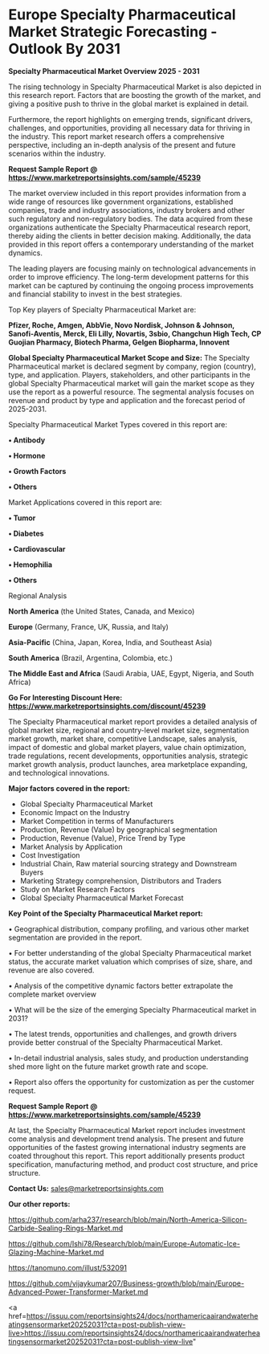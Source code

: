 # Europe Specialty Pharmaceutical Market Strategic Forecasting - Outlook By 2031

<Strong> Specialty Pharmaceutical Market Overview 2025 - 2031</strong>

The rising technology in Specialty Pharmaceutical Market is also depicted in this research report. Factors that are boosting the growth of the market, and giving a positive push to thrive in the global market is explained in detail.

Furthermore, the report highlights on emerging trends, significant drivers, challenges, and opportunities, providing all necessary data for thriving in the industry. This report market research offers a comprehensive perspective, including an in-depth analysis of the present and future scenarios within the industry.

<strong>Request Sample Report @ <a href=https://www.marketreportsinsights.com/sample/45239>https://www.marketreportsinsights.com/sample/45239</a></strong>

The market overview included in this report provides information from a wide range of resources like government organizations, established companies, trade and industry associations, industry brokers and other such regulatory and non-regulatory bodies. The data acquired from these organizations authenticate the Specialty Pharmaceutical research report, thereby aiding the clients in better decision making. Additionally, the data provided in this report offers a contemporary understanding of the market dynamics.

The leading players are focusing mainly on technological advancements in order to improve efficiency. The long-term development patterns for this market can be captured by continuing the ongoing process improvements and financial stability to invest in the best strategies.

Top Key players of Specialty Pharmaceutical Market are:

<strong>Pfizer, Roche, Amgen, AbbVie, Novo Nordisk, Johnson & Johnson, Sanofi-Aventis, Merck, Eli Lilly, Novartis, 3sbio, Changchun High Tech, CP Guojian Pharmacy, Biotech Pharma, Gelgen Biopharma, Innovent</strong>

<strong><b>Global Specialty Pharmaceutical Market Scope and Size:</b></strong>
The Specialty Pharmaceutical market is declared segment by company, region (country), type, and application. Players, stakeholders, and other participants in the global Specialty Pharmaceutical market will gain the market scope as they use the report as a powerful resource. The segmental analysis focuses on revenue and product by type and application and the forecast period of 2025-2031.

Specialty Pharmaceutical Market Types covered in this report are:

<strong>•  Antibody

•  Hormone

•  Growth Factors

•  Others</strong>

Market Applications covered in this report are:

<strong>•  Tumor

•  Diabetes

•  Cardiovascular

•  Hemophilia

•  Others</strong> 

Regional Analysis

<strong>North America</strong> (the United States, Canada, and Mexico)

<strong>Europe</strong> (Germany, France, UK, Russia, and Italy)

<strong>Asia-Pacific</strong> (China, Japan, Korea, India, and Southeast Asia)

<strong>South America</strong> (Brazil, Argentina, Colombia, etc.)

<strong>The Middle East and Africa</strong> (Saudi Arabia, UAE, Egypt, Nigeria, and South Africa)

<strong>Go For Interesting Discount Here: <a href=https://www.marketreportsinsights.com/discount/45239>https://www.marketreportsinsights.com/discount/45239</a></strong>

The Specialty Pharmaceutical market report provides a detailed analysis of global market size, regional and country-level market size, segmentation market growth, market share, competitive Landscape, sales analysis, impact of domestic and global market players, value chain optimization, trade regulations, recent developments, opportunities analysis, strategic market growth analysis, product launches, area marketplace expanding, and technological innovations.

<strong><b>Major factors covered in the report:</b></strong>
<ul>
  <li>Global Specialty Pharmaceutical Market </li>
  <li>Economic Impact on the Industry</li>
  <li>Market Competition in terms of Manufacturers</li>
  <li>Production, Revenue (Value) by geographical segmentation</li>
  <li>Production, Revenue (Value), Price Trend by Type</li>
  <li>Market Analysis by Application</li>
  <li>Cost Investigation</li>
  <li>Industrial Chain, Raw material sourcing strategy and Downstream Buyers</li>
  <li>Marketing Strategy comprehension, Distributors and Traders</li>
  <li>Study on Market Research Factors</li>
  <li>Global Specialty Pharmaceutical Market Forecast</li>
</ul>

<strong><b>Key Point of the Specialty Pharmaceutical Market report:</b></strong>

• Geographical distribution, company profiling, and various other market segmentation are provided in the report.

• For better understanding of the global Specialty Pharmaceutical market status, the accurate market valuation which comprises of size, share, and revenue are also covered.

• Analysis of the competitive dynamic factors better extrapolate the complete market overview

• What will be the size of the emerging Specialty Pharmaceutical market in 2031?

• The latest trends, opportunities and challenges, and growth drivers provide better construal of the Specialty Pharmaceutical Market.

• In-detail industrial analysis, sales study, and production understanding shed more light on the future market growth rate and scope.

• Report also offers the opportunity for customization as per the customer request.

<strong>Request Sample Report @ <a href=https://www.marketreportsinsights.com/sample/45239>https://www.marketreportsinsights.com/sample/45239</a></strong>

At last, the Specialty Pharmaceutical Market report includes investment come analysis and development trend analysis. The present and future opportunities of the fastest growing international industry segments are coated throughout this report. This report additionally presents product specification, manufacturing method, and product cost structure, and price structure.

<strong>Contact Us:</strong>
sales@marketreportsinsights.com

<strong>Our other reports:</strong>

<a href=https://github.com/arha237/research/blob/main/North-America-Silicon-Carbide-Sealing-Rings-Market.md>https://github.com/arha237/research/blob/main/North-America-Silicon-Carbide-Sealing-Rings-Market.md</a>

<a href=https://github.com/Ishi78/Research/blob/main/Europe-Automatic-Ice-Glazing-Machine-Market.md>https://github.com/Ishi78/Research/blob/main/Europe-Automatic-Ice-Glazing-Machine-Market.md</a>

<a href=https://tanomuno.com/illust/532091>https://tanomuno.com/illust/532091</a>

<a href=https://github.com/vijaykumar207/Business-growth/blob/main/Europe-Advanced-Power-Transformer-Market.md>https://github.com/vijaykumar207/Business-growth/blob/main/Europe-Advanced-Power-Transformer-Market.md</a>

<a href=https://issuu.com/reportsinsights24/docs/northamericaairandwaterheatingsensormarket20252031?cta=post-publish-view-live>https://issuu.com/reportsinsights24/docs/northamericaairandwaterheatingsensormarket20252031?cta=post-publish-view-live</a>"
